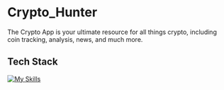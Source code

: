 
#      Crypto_Hunter

The Crypto App is your ultimate resource for all things crypto, including coin tracking, analysis, news, and much more. 

##  Tech Stack

[![My Skills](https://skillicons.dev/icons?i=react,redux,js,html,css)](https://skillicons.dev)


